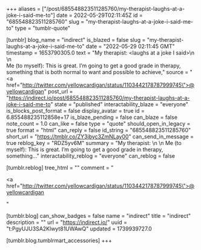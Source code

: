 +++
aliases = ["/post/685548823511285760/my-therapist-laughs-at-a-joke-i-said-me-to"]
date = 2022-05-29T02:11:45Z
id = "685548823511285760"
slug = "my-therapist-laughs-at-a-joke-i-said-me-to"
type = "tumblr-quote"

[tumblr]
blog_name = "indirect"
is_blazed = false
slug = "my-therapist-laughs-at-a-joke-i-said-me-to"
date = "2022-05-29 02:11:45 GMT"
timestamp = 1653790305.0
text = "My therapist: &lt;laughs at a joke I said&gt;\n<br/>\n<br/>Me (to myself): This is great. I’m going to get a good grade in therapy, something that is both normal to want and possible to achieve,"
source = "<a href=\"http://twitter.com/yellowcardigan/status/1103442178787999745\">@yellowcardigan</a>"
post_url = "https://indirect.io/post/685548823511285760/my-therapist-laughs-at-a-joke-i-said-me-to"
state = "published"
interactability_blaze = "everyone"
is_blocks_post_format = false
display_avatar = true
id = 6.855488235112858e+17
is_blaze_pending = false
can_blaze = false
note_count = 1.0
can_like = false
type = "quote"
should_open_in_legacy = true
format = "html"
can_reply = false
id_string = "685548823511285760"
short_url = "https://tmblr.co/ZY3jbyc3ZmNLay00"
can_send_in_message = true
reblog_key = "RDZ5yv6M"
summary = "My therapist: <laughs at a joke I said>\n \n Me (to myself): This is great. I’m going to get a good grade in therapy, something..."
interactability_reblog = "everyone"
can_reblog = false

[tumblr.reblog]
tree_html = ""
comment = "<p><a href=\"http://twitter.com/yellowcardigan/status/1103442178787999745\">@yellowcardigan</a></p>"

[tumblr.blog]
can_show_badges = false
name = "indirect"
title = "indirect"
description = ""
url = "https://indirect.io/"
uuid = "t:PgyUJU3SA2Klwyt81UWAwQ"
updated = 1739939727.0

[tumblr.blog.tumblrmart_accessories]
+++
